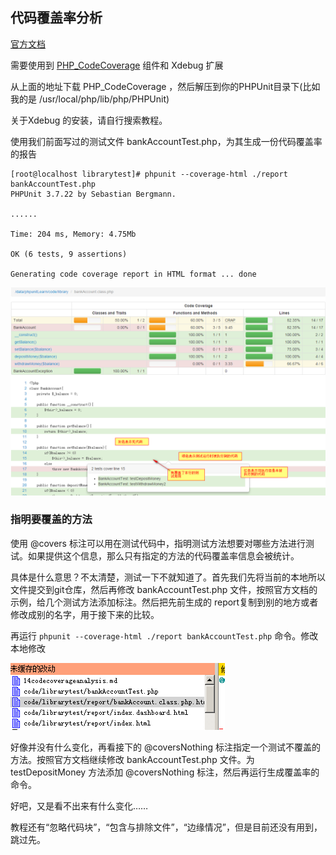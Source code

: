 ## 代码覆盖率分析

[官方文档](https://phpunit.de/manual/3.7/zh_cn/code-coverage-analysis.html)

需要使用到 [PHP_CodeCoverage](https://github.com/sebastianbergmann/php-code-coverage) 组件和 Xdebug 扩展

从上面的地址下载 PHP_CodeCoverage ，然后解压到你的PHPUnit目录下(比如我的是 /usr/local/php/lib/php/PHPUnit)

关于Xdebug 的安装，请自行搜索教程。

使用我们前面写过的测试文件 bankAccountTest.php，为其生成一份代码覆盖率的报告

```
[root@localhost librarytest]# phpunit --coverage-html ./report bankAccountTest.php
PHPUnit 3.7.22 by Sebastian Bergmann.

......

Time: 204 ms, Memory: 4.75Mb

OK (6 tests, 9 assertions)

Generating code coverage report in HTML format ... done
```

<img src='./pic/49.png' />

### 指明要覆盖的方法

使用 @covers 标注可以用在测试代码中，指明测试方法想要对哪些方法进行测试。如果提供这个信息，那么只有指定的方法的代码覆盖率信息会被统计。

具体是什么意思？不太清楚，测试一下不就知道了。首先我们先将当前的本地所以文件提交到git仓库，然后再修改 bankAccountTest.php 文件，按照官方文档的示例，给几个测试方法添加标注。然后把先前生成的 report复制到别的地方或者修改成别的名字，用于接下来的比较。

再运行 `phpunit --coverage-html ./report bankAccountTest.php` 命令。修改本地修改

<img src='./pic/50.png' />

好像并没有什么变化，再看接下的 @coversNothing 标注指定一个测试不覆盖的方法。按照官方文档继续修改 bankAccountTest.php 文件。为 testDepositMoney 方法添加 @coversNothing 标注，然后再运行生成覆盖率的命令。

好吧，又是看不出来有什么变化……

教程还有“忽略代码块”，“包含与排除文件”，“边缘情况”，但是目前还没有用到，跳过先。